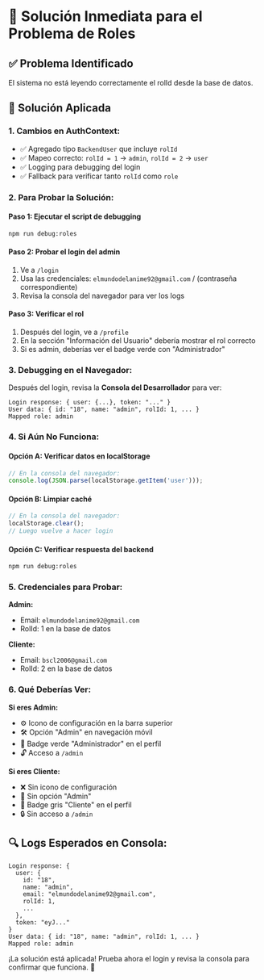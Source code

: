 # 🔧 Solución Inmediata para el Problema de Roles

## ✅ **Problema Identificado**
El sistema no está leyendo correctamente el rolId desde la base de datos.

## 🚀 **Solución Aplicada**

### **1. Cambios en AuthContext:**
- ✅ Agregado tipo `BackendUser` que incluye `rolId`
- ✅ Mapeo correcto: `rolId = 1` → `admin`, `rolId = 2` → `user`
- ✅ Logging para debugging del login
- ✅ Fallback para verificar tanto `rolId` como `role`

### **2. Para Probar la Solución:**

#### **Paso 1: Ejecutar el script de debugging**
```bash
npm run debug:roles
```

#### **Paso 2: Probar el login del admin**
1. Ve a `/login`
2. Usa las credenciales: `elmundodelanime92@gmail.com` / (contraseña correspondiente)
3. Revisa la consola del navegador para ver los logs

#### **Paso 3: Verificar el rol**
1. Después del login, ve a `/profile`
2. En la sección "Información del Usuario" debería mostrar el rol correcto
3. Si es admin, deberías ver el badge verde con "Administrador"

### **3. Debugging en el Navegador:**

Después del login, revisa la **Consola del Desarrollador** para ver:
```
Login response: { user: {...}, token: "..." }
User data: { id: "18", name: "admin", rolId: 1, ... }
Mapped role: admin
```

### **4. Si Aún No Funciona:**

#### **Opción A: Verificar datos en localStorage**
```javascript
// En la consola del navegador:
console.log(JSON.parse(localStorage.getItem('user')));
```

#### **Opción B: Limpiar caché**
```javascript
// En la consola del navegador:
localStorage.clear();
// Luego vuelve a hacer login
```

#### **Opción C: Verificar respuesta del backend**
```bash
npm run debug:roles
```

### **5. Credenciales para Probar:**

**Admin:** 
- Email: `elmundodelanime92@gmail.com`
- RolId: 1 en la base de datos

**Cliente:**
- Email: `bscl2006@gmail.com` 
- RolId: 2 en la base de datos

### **6. Qué Deberías Ver:**

**Si eres Admin:**
- ⚙️ Icono de configuración en la barra superior
- 🛠️ Opción "Admin" en navegación móvil
- 👑 Badge verde "Administrador" en el perfil
- 🔓 Acceso a `/admin`

**Si eres Cliente:**
- ❌ Sin icono de configuración
- 🚫 Sin opción "Admin"
- 👤 Badge gris "Cliente" en el perfil
- 🔒 Sin acceso a `/admin`

## 🔍 **Logs Esperados en Consola:**

```
Login response: {
  user: {
    id: "18",
    name: "admin", 
    email: "elmundodelanime92@gmail.com",
    rolId: 1,
    ...
  },
  token: "eyJ..."
}
User data: { id: "18", name: "admin", rolId: 1, ... }
Mapped role: admin
```

¡La solución está aplicada! Prueba ahora el login y revisa la consola para confirmar que funciona. 🎉

